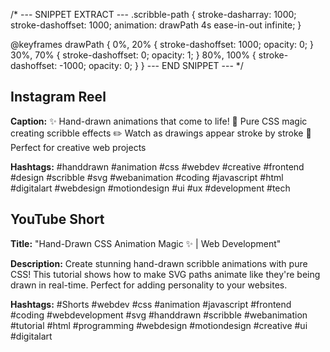 /* --- SNIPPET EXTRACT ---
.scribble-path {
    stroke-dasharray: 1000;
    stroke-dashoffset: 1000;
    animation: drawPath 4s ease-in-out infinite;
}

@keyframes drawPath {
    0%, 20% { stroke-dashoffset: 1000; opacity: 0; }
    30%, 70% { stroke-dashoffset: 0; opacity: 1; }
    80%, 100% { stroke-dashoffset: -1000; opacity: 0; }
}
--- END SNIPPET --- */

## Instagram Reel

**Caption:**
✨ Hand-drawn animations that come to life! 
🎨 Pure CSS magic creating scribble effects
✏️ Watch as drawings appear stroke by stroke
🌟 Perfect for creative web projects

**Hashtags:**
#handdrawn #animation #css #webdev #creative #frontend #design #scribble #svg #webanimation #coding #javascript #html #digitalart #webdesign #motiondesign #ui #ux #development #tech

## YouTube Short

**Title:** "Hand-Drawn CSS Animation Magic ✨ | Web Development"

**Description:**
Create stunning hand-drawn scribble animations with pure CSS! This tutorial shows how to make SVG paths animate like they're being drawn in real-time. Perfect for adding personality to your websites.

**Hashtags:**
#Shorts #webdev #css #animation #javascript #frontend #coding #webdevelopment #svg #handdrawn #scribble #webanimation #tutorial #html #programming #webdesign #motiondesign #creative #ui #digitalart